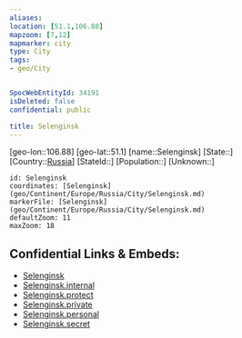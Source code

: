 ```yaml
---
aliases: 
location: [51.1,106.88]
mapzoom: [7,12] 
mapmarker: city 
type: City
tags:
- geo/City


SpocWebEntityId: 34191
isDeleted: false
confidential: public

title: Selenginsk
---
```

[geo-lon::106.88]
[geo-lat::51.1]
[name::Selenginsk]
[State::]
[Country::[Russia](geo/Continent/Europe/Russia.md)]
[StateId::]
[Population::]
[Unknown::]


```leaflet
id: Selenginsk
coordinates: [Selenginsk](geo/Continent/Europe/Russia/City/Selenginsk.md)
markerFile: [Selenginsk](geo/Continent/Europe/Russia/City/Selenginsk.md)
defaultZoom: 11 
maxZoom: 18
```


## Confidential Links & Embeds: 
- [Selenginsk](../../../../../../_public/geo/Continent/Europe/Russia/City/Selenginsk.md) 
- [Selenginsk.internal](../../../../../../_internal/geo/Continent/Europe/Russia/City/Selenginsk.internal.md) 
- [Selenginsk.protect](../../../../../../_protect/geo/Continent/Europe/Russia/City/Selenginsk.protect.md) 
- [Selenginsk.private](../../../../../../_private/geo/Continent/Europe/Russia/City/Selenginsk.private.md) 
- [Selenginsk.personal](../../../../../../_personal/geo/Continent/Europe/Russia/City/Selenginsk.personal.md) 
- [Selenginsk.secret](../../../../../../_secret/geo/Continent/Europe/Russia/City/Selenginsk.secret.md) 

